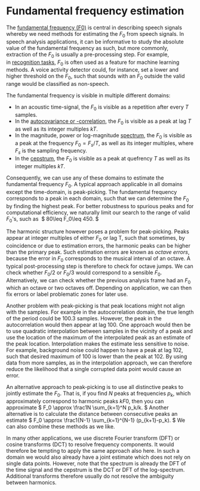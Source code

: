 # Fundamental frequency estimation


The [fundamental frequency (F0)](Fundamental_frequency_F0) is central
in describing speech signals whereby we need methods for estimating the
$F_0$ from speech signals. In speech analysis applications, it can be
informative to study the absolute value of the fundamental frequency as
such, but more commonly, extraction of the $F_0$ is usually a
pre-processing step. For example, in [recognition
tasks](Recognition_tasks_in_speech_processing), $F_0$ is often used as a
feature for machine learning methods. A voice activity detector could,
for instance, set a lower and higher threshold on the $F_0$, such that
sounds with an $F_0$ outside the valid range would be classified as
non-speech.

The fundamental frequency is visible in multiple different domains:

-   In an acoustic time-signal, the $F_0$ is visible as a repetition after
    every $T$ samples.
-   In the [autocovariance or
    -correlation](Autocorrelation_and_autocovariance), the $F_0$ is visible
    as a peak at lag $T$ as well as its integer multiples $kT$.
-   In the magnitude, power or log-magnitude
    [spectrum](Spectrogram_and_the_STFT), the $F_0$ is visible as a peak at
    the frequency $F_0=F_{s}/T$, as well as its integer
    multiples, where $F_{s}$ is the sampling frequency.
-   In the [cepstrum](Cepstrum_and_MFCC), the $F_0$ is visible as a peak at
    quefrency $T$ as well as its integer multiples $kT$.

Consequently, we can use any of these domains to estimate the
fundamental frequency $F_0$. A typical approach applicable in all domains
except the time-domain, is peak-picking. The fundamental frequency
corresponds to a peak in each domain, such that we can determine the $F_0$
by finding the highest peak. For better robustness to spurious peaks and
for computational efficiency, we naturally limit our search to the range
of valid $F_0$'s, such as  $ 80\leq F_0\leq 450. $  

The harmonic structure however poses a problem for peak-picking. Peaks
appear at integer multiples of either $F_0$ or lag T, such that sometimes,
by coincidence or due to estimation errors, the harmonic peaks can be
higher than the primary peak. Such estimation errors are known
as *octave errors*, because the error in $F_0$ corresponds to the musical
interval of an octave. A typical post-processing step is therefore to
check for octave jumps. We can check whether $F_0/2$ or $F_0/3$ would
correspond to a sensible $F_0$. Alternatively, we can check whether the
previous analysis frame had an $F_0$ which an octave or two octaves off.
Depending on application, we can then fix errors or label problematic
zones for later use.

Another problem with peak-picking is that peak locations might not align
with the samples. For example in the autocorrelation domain, the true
length of the period could be 100.3 samples. However, the peak in the
autocorrelation would then appear at lag 100. One approach would then be
to use quadratic interpolation between samples in the vicinity of a peak
and use the location of the maximum of the interpolated peak as an
estimate of the peak location. Interpolation makes the estimate less
sensitive to noise. For example, background noise could happen to have a
peak at lag 102, such that desired maximum of 100 is lower than the peak
at 102. By using data from more samples, as in the interpolation
approach, we can therefore reduce the likelihood that a single corrupted
data point would cause an error.

An alternative approach to peak-picking is to use all distinctive peaks
to jointly estimate the $F_0$. That is, if you find $N$ peaks at
frequencies $p_{k}$, which approximately correspond to harmonic
peaks $kF0$, then you can approximate $ F_0 \approx \frac1N
\sum_{k=1}^N p_k/k. $ Another alternative is to calculate the
distance between consecutive peaks an estimate $ F_0 \approx
\frac1{N-1} \sum_{k=1}^{N-1} (p_{k+1}-p_k). $ We can also combine
these methods as we like.

In many other applications, we use discrete Fourier transform (DFT) or
cosine transforms (DCT) to resolve frequency components. It would
therefore be tempting to apply the same approach also here. In such a
domain we would also already have a joint estimate which does not rely
on single data points. However, note that the spectrum is already the
DFT of the time signal and the cepstrum is the DCT or DFT of the
log-spectrum. Additional transforms therefore usually do not resolve the
ambiguity between harmonics. 

